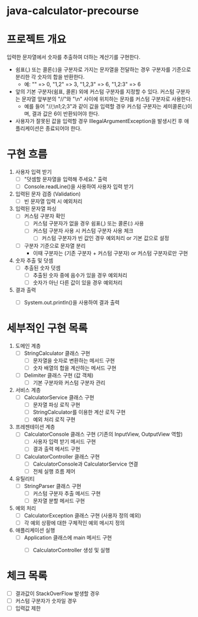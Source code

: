 # java-calculator-precourse

# 프로젝트 개요

입력한 문자열에서 숫자를 추출하여 더하는 계산기를 구현한다.

- 쉼표(,) 또는 콜론(:)을 구분자로 가지는 문자열을 전달하는 경우 구분자를 기준으로 분리한 각 숫자의 합을 반환한다.
  - 예: "" => 0, "1,2" => 3, "1,2,3" => 6, "1,2:3" => 6
- 앞의 기본 구분자(쉼표, 콜론) 외에 커스텀 구분자를 지정할 수 있다. 커스텀 구분자는 문자열 앞부분의 "//"와 "\n" 사이에 위치하는 문자를 커스텀 구분자로 사용한다.
  - 예를 들어 "//;\n1;2;3"과 같이 값을 입력할 경우 커스텀 구분자는 세미콜론(;)이며, 결과 값은 6이 반환되어야 한다.
- 사용자가 잘못된 값을 입력할 경우 IllegalArgumentException을 발생시킨 후 애플리케이션은 종료되어야 한다.


# 구현 흐름

1. 사용자 입력 받기
    - [ ] "덧셈할 문자열을 입력해 주세요." 출력
    - [ ] Console.readLine()을 사용하여 사용자 입력 받기
2. 입력된 문자 검증 (Validation)
    - [ ] 빈 문자열 입력 시 예외처리
3. 입력된 문자열 파싱
    - [ ] 커스텀 구분자 확인
        - [ ] 커스텀 구분자가 없을 경우 쉼표(,) 또는 콜론(:) 사용
        - [ ] 커스텀 구분자 사용 시 커스텀 구분자 사용 체크
            - [ ] 커스텀 구분자가 빈 값인 경우 예외처리 or 기본 값으로 설정
    - [ ] 구분자 기준으로 문자열 분리
        - 이때 구분자는 (기존 구분자 + 커스텀 구분자) or 커스텀 구분자로만 구현
4. 숫자 추출 및 덧셈
    - [ ] 추출된 숫자 덧셈
        - [ ] 추출된 숫자 중에 음수가 있을 경우 예외처리
        - [ ] 숫자가 아닌 다른 값이 있을 경우 예외처리
5. 결과 출력
    - [ ] System.out.printIn()을 사용하여 결과 출력


# 세부적인 구현 목록

1. 도메인 계층
    - [ ] StringCalculator 클래스 구현
        - [ ] 문자열을 숫자로 변환하는 메서드 구현
        - [ ] 숫자 배열의 합을 계산하는 메서드 구현
    - [ ] Delimiter 클래스 구현 (값 객체)
        - [ ] 기본 구분자와 커스텀 구분자 관리
2. 서비스 계층
    - [ ] CalculatorService 클래스 구현
        - [ ] 문자열 파싱 로직 구현
        - [ ] StringCalculator를 이용한 계산 로직 구현
        - [ ] 예외 처리 로직 구현
3. 프레젠테이션 계층
    - [ ] CalculatorConsole 클래스 구현 (기존의 InputView, OutputView 역할)
        - [ ] 사용자 입력 받기 메서드 구현
        - [ ] 결과 출력 메서드 구현
    - [ ] CalculatorController 클래스 구현
        - [ ] CalculatorConsole과 CalculatorService 연결
        - [ ] 전체 실행 흐름 제어
4. 유틸리티
    - [ ] StringParser 클래스 구현
        - [ ] 커스텀 구분자 추출 메서드 구현
        - [ ] 문자열 분할 메서드 구현
5. 예외 처리
    - [ ] CalculatorException 클래스 구현 (사용자 정의 예외)
    - [ ] 각 예외 상황에 대한 구체적인 예외 메시지 정의
6. 애플리케이션 실행
    - [ ] Application 클래스에 main 메서드 구현
        - [ ] CalculatorController 생성 및 실행
    

# 체크 목록

- [ ] 결과값이 StackOverFlow 발생할 경우
- [ ] 커스텀 구분자가 숫자일 경우
- [ ] 입력값 제한